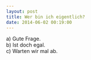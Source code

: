 ```yaml
---
layout: post
title: Wer bin ich eigentlich? 
date: 2014-06-02 00:19:00
---
```


a) Gute Frage. <br>
b) Ist doch egal.<br>
c) Warten wir mal ab.
